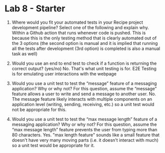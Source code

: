 # Lab 8 - Starter
1) Where would you fit your automated tests in your Recipe project development pipeline? Select one of the following and explain why.
Within a Github action that runs whenever code is pushed. This is because this is the only testing method that is clearly automated out of the 3 options (the second option is manual and it is implied that running all the tests after development (3rd option) is completed is also a manual task as well)

2) Would you use an end to end test to check if a function is returning the correct output? (yes/no)
No. That's what unit testing is for. E2E Testing is for emulating user interactions with the webpage

3) Would you use a unit test to test the “message” feature of a messaging application? Why or why not? For this question, assume the “message” feature allows a user to write and send a message to another user.
No. The message feature likely interacts with multiple components on an application level (writing, sending, receiving, etc.) so a unit test would not be appropriate for this.

4) Would you use a unit test to test the “max message length” feature of a messaging application? Why or why not? For this question, assume the “max message length” feature prevents the user from typing more than 80 characters.
Yes. "max length feature" sounds like a small feature that doesn't have very many moving parts (i.e. it doesn't interact with much) so a unit test would be appropriate for it.